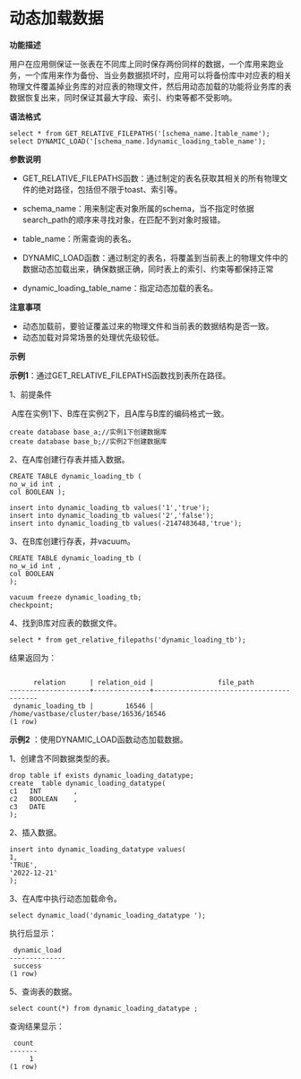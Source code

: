 # 动态加载数据

**功能描述**

用户在应用侧保证一张表在不同库上同时保存两份同样的数据，一个库用来跑业务，一个库用来作为备份、当业务数据损坏时，应用可以将备份库中对应表的相关物理文件覆盖掉业务库的对应表的物理文件，然后用动态加载的功能将业务库的表数据恢复出来，同时保证其最大字段、索引、约束等都不受影响。

**语法格式**

```
select * from GET_RELATIVE_FILEPATHS('[schema_name.]table_name');
select DYNAMIC_LOAD('[schema_name.]dynamic_loading_table_name');
```

**参数说明**

- GET_RELATIVE_FILEPATHS函数：通过制定的表名获取其相关的所有物理文件的绝对路径，包括但不限于toast、索引等。

- schema_name：用来制定表对象所属的schema，当不指定时依据search_path的顺序来寻找对象，在匹配不到对象时报错。

- table_name：所需查询的表名。

- DYNAMIC_LOAD函数：通过制定的表名，将覆盖到当前表上的物理文件中的数据动态加载出来，确保数据正确，同时表上的索引、约束等都保持正常

- dynamic_loading_table_name：指定动态加载的表名。


**注意事项**

- 动态加载前，要验证覆盖过来的物理文件和当前表的数据结构是否一致。
- 动态加载对异常场景的处理优先级较低。

**示例**

**示例1**：通过GET_RELATIVE_FILEPATHS函数找到表所在路径。

1、前提条件 

​	A库在实例1下、B库在实例2下，且A库与B库的编码格式一致。

```
create database base_a;//实例1下创建数据库
create database base_b;//实例2下创建数据库
```

2、在A库创建行存表并插入数据。

```
CREATE TABLE dynamic_loading_tb ( 
no_w_id int , 
col BOOLEAN ); 

insert into dynamic_loading_tb values('1','true'); 
insert into dynamic_loading_tb values('2','false'); 
insert into dynamic_loading_tb values(-2147483648,'true'); 
```

3、在B库创建行存表，并vacuum。

```
CREATE TABLE dynamic_loading_tb (
no_w_id int ,
col BOOLEAN
);

vacuum freeze dynamic_loading_tb;
checkpoint;
```

4、找到B库对应表的数据文件。

```
select * from get_relative_filepaths('dynamic_loading_tb');
```

结果返回为：

```

      relation      | relation_oid |                file_path
--------------------+--------------+-----------------------------------------
 dynamic_loading_tb |        16546 | /home/vastbase/cluster/base/16536/16546
(1 row)

```

**示例2** ：使用DYNAMIC_LOAD函数动态加载数据。

1、创建含不同数据类型的表。

```
drop table if exists dynamic_loading_datatype;
create  table dynamic_loading_datatype(
c1   INT        ,
c2   BOOLEAN    ,
c3   DATE                                    
);
```

2、插入数据。

```
insert into dynamic_loading_datatype values(
1,
'TRUE',
'2022-12-21'
);
```

3、在A库中执行动态加载命令。

```
select dynamic_load('dynamic_loading_datatype ');
```

执行后显示：

```
 dynamic_load
--------------
 success
(1 row)
```

5、查询表的数据。

```
select count(*) from dynamic_loading_datatype ;
```

查询结果显示：

```
 count
-------
     1
(1 row)
```

